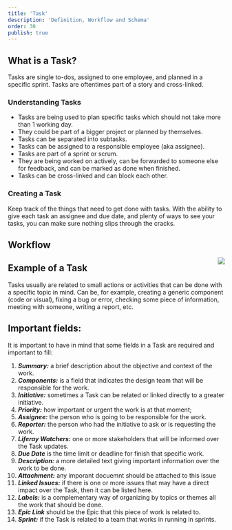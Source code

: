 ```yaml
---
title: 'Task'
description: 'Definition, Workflow and Schema'
order: 30
publish: true
---
```


## What is a Task?

Tasks are single to-dos, assigned to one employee, and planned in a specific sprint. Tasks are oftentimes part of a story and cross-linked.

### Understanding Tasks

- Tasks are being used to plan specific tasks which should not take more than 1 working day.
- They could be part of a bigger project or planned by themselves.
- Tasks can be separated into subtasks.
- Tasks can be assigned to a responsible employee (aka assignee).
- Tasks are part of a sprint or scrum.
- They are being worked on actively, can be forwarded to someone else for feedback, and can be marked as done when finished.
- Tasks can be cross-linked and can block each other.


### Creating a Task

Keep track of the things that need to get done with tasks. With the ability to give each task an assignee and due date, and plenty of ways to see your tasks, you can make sure nothing slips through the cracks. 

## Workflow

<Image
	src="/images/handbook/tools/jira/task-worflow-generic.png"
	align="right"
	size="small"
	caption="Task workflow"
	margin="4rem -2rem 0 4rem"
	rounded
	dropShadow
/>

## Example of a Task

Tasks usually are related to small actions or activities that can be done with a specific topic in mind. Can be, for example, creating a generic component (code or visual), fixing a bug or error, checking some piece of information, meeting with someone, writing a report, etc.

## Important fields:

It is important to have in mind that some fields in a Task are required and important to fill:
1. ***Summary:*** a brief description about the objective and context of the work.
2. ***Components:*** is a field that indicates the design team that will be responsible for the work.
3. ***Initiative:*** sometimes a Task can be related or linked directly to a greater initiative.
4. ***Priority:*** how important or urgent the work is at that moment;
5. ***Assignee:*** the person who is going to be responsible for the work.
6. ***Reporter:*** the person who had the initiative to ask or is requesting the work.
7. ***Liferay Watchers:*** one or more stakeholders that will be informed over the Task updates.
8. ***Due Date*** is the time limit or deadline for finish that specific work.
9. ***Description:*** a more detailed text giving important information over the work to be done.
10. ***Attachment:*** any imporant docuemnt should be attached to this issue
11. ***Linked Issues:*** if there is one or more issues that may have a direct impact over the Task, then it can be listed here.
12. ***Labels:*** is a complementary way of organizing by topics or themes all the work that should be done.
13. ***Epic Link*** should be the Epic that this piece of work is related to.
14. ***Sprint:*** if the Task is related to a team that works in running in sprints.